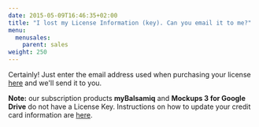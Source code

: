 ```yaml
---
date: 2015-05-09T16:46:35+02:00
title: "I lost my License Information (key). Can you email it to me?"
menu:
  menusales:
    parent: sales
weight: 250
---
```


Certainly! Just enter the email address used when purchasing your license [here](https://balsamiq.com/buy/lostkey) and we'll send it to you.

**Note:** our subscription products **myBalsamiq** and **Mockups 3 for Google Drive** do not have a License Key. Instructions on how to update your credit card information are [here](/sales/updatecard/).